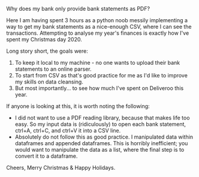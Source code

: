 Why does my bank only provide bank statements as PDF?

Here I am having spent 3 hours as a python noob messily implementing a way to get my bank statements as a nice-enough CSV, where I can see the transactions. Attempting to analyse my year's finances is exactly how I've spent my Christmas day 2020.

Long story short, the goals were:
1. To keep it local to my machine - no one wants to upload their bank statements to an online parser.
2. To start from CSV as that's good practice for me as I'd like to improve my skills on data cleansing.
3. But most importantly... to see how much I've spent on Deliveroo this year.

If anyone is looking at this, it is worth noting the following:
- I did not want to use a PDF reading library, because that makes life too easy. So my input data is (ridiculously) to open each bank statement, ctrl+A, ctrl+C, and ctrl+V it into a CSV line. 
- Absolutely do not follow this as good practice. I manipulated data within dataframes and appended dataframes. This is horribly inefficient; you would want to manipulate the data as a list, where the final step is to convert it to a dataframe.

Cheers,
Merry Christmas & Happy Holidays.
